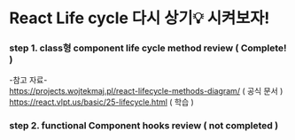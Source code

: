 # React Life cycle 다시 상기💡 시켜보자!

### step 1. class형 component life cycle method review ( Complete! )   

-참고 자료-  
https://projects.wojtekmaj.pl/react-lifecycle-methods-diagram/ ( 공식 문서 )  
https://react.vlpt.us/basic/25-lifecycle.html ( 학습 )  
  
### step 2. functional Component hooks review ( not completed )  

